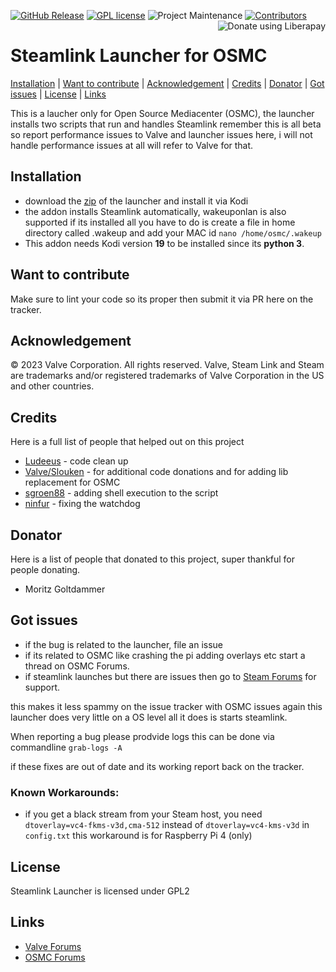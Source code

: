 [![GitHub Release][releases-shield]][releases]
[![GPL license](https://img.shields.io/badge/License-GPL-blue.svg?style=for-the-badge)](LICENSE.md)
![Project Maintenance][maintenance-shield1]
[![Contributors][contributors-shield]][contributors]
<a href="https://liberapay.com/Toast/donate"><img alt="Donate using Liberapay" align="right" align="top" src="https://liberapay.com/assets/widgets/donate.svg"></a>
# Steamlink Launcher for OSMC

  [Installation](#installation) | [Want to contribute](#want-to-contribute) | [Acknowledgement](#acknowledgement) |  [Credits](#credits) | [Donator](#donator) | [Got issues](#got-issues) | [License](#license) | [Links](#links)



This is a laucher only for Open Source Mediacenter (OSMC), the launcher installs two scripts that run and handles Steamlink remember this is all beta so report performance issues to Valve and launcher issues here, i will not handle performance issues at all will refer to Valve for that.

## Installation

* download the [zip](https://github.com/swetoast/steamlink-launcher/releases) of the launcher and install it via Kodi
* the addon installs Steamlink automatically, wakeuponlan is also supported if its installed all you have to do is create a file in home directory called .wakeup and add your MAC id `nano /home/osmc/.wakeup`
* This addon needs Kodi version **19** to be installed since its **python 3**.

## Want to contribute


Make sure to lint your code so its proper then submit it via PR here on the tracker.

## Acknowledgement

© 2023 Valve Corporation. All rights reserved. Valve, Steam Link and Steam are trademarks and/or 
registered trademarks of Valve Corporation in the US and other countries. 

## Credits

Here is a full list of people that helped out on this project

* [Ludeeus](https://github.com/ludeeus) - code clean up
* [Valve/Slouken](https://github.com/swetoast/steamlink-launcher/commits?author=slouken) - for additional code donations and for adding lib replacement for OSMC
* [sgroen88](https://github.com/sgroen88) - adding shell execution to the script
* [ninfur](https://github.com/ninfur) - fixing the watchdog

## Donator

Here is a list of people that donated to this project, super thankful for people donating.

* Moritz Goltdammer

## Got issues

* if the bug is related to the launcher, file an issue
* if its related to OSMC like crashing the pi adding overlays etc start a thread on OSMC Forums.
* if steamlink launches but there are issues then go to [Steam Forums](https://steamcommunity.com/app/353380/discussions/) for support.

this makes it less spammy on the issue tracker with OSMC issues again this launcher does very little on a OS level all it does is starts steamlink.

When reporting a bug please prodvide logs this can be done via commandline `grab-logs -A` 

if these fixes are out of date and its working report back on the tracker.

### Known Workarounds:

* if you get a black stream from your Steam host, you need `dtoverlay=vc4-fkms-v3d,cma-512` instead of `dtoverlay=vc4-kms-v3d` in `config.txt` this workaround is for Raspberry Pi 4 (only)

## License

Steamlink Launcher is licensed under GPL2

## Links

* [Valve Forums](https://steamcommunity.com/app/353380/discussions/6/)
* [OSMC Forums](https://discourse.osmc.tv/t/regarding-steamlink/76800)

[contributors-shield]: https://img.shields.io/github/contributors/swetoast/steamlink-launcher.svg?style=for-the-badge
[contributors]: https://github.com/swetoast/steamlink-launcher/graphs/contributors/
[license-shield]: https://img.shields.io/github/license/swetoast/steamlink-launcher.svg?style=for-the-badge
[maintenance-shield1]: https://img.shields.io/badge/maintainer-Toast%20%40swetoast-blue.svg?style=for-the-badge
[releases-shield]: https://img.shields.io/github/release/swetoast/steamlink-launcher.svg?style=for-the-badge
[releases]: https://github.com/swetoast/steamlink-launcher/releases
